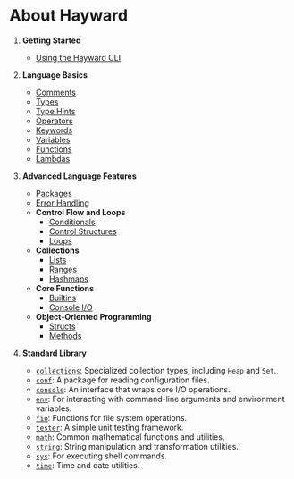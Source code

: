# About Hayward

1. **Getting Started**
   - [Using the Hayward CLI](cli.md)

2. **Language Basics**
   - [Comments](comments.md)
   - [Types](types.md)
   - [Type Hints](type_hints.md)
   - [Operators](operators.md)
   - [Keywords](keywords.md)
   - [Variables](variables.md)
   - [Functions](functions.md)
   - [Lambdas](lambdas.md)

3. **Advanced Language Features**
   - [Packages](packages.md)
   - [Error Handling](error_handling.md)
   - **Control Flow and Loops**
     - [Conditionals](conditionals.md)
     - [Control Structures](control_structures.md)
     - [Loops](loops.md)
   - **Collections**
     - [Lists](lists.md)
     - [Ranges](ranges.md)
     - [Hashmaps](hashmaps.md)
   - **Core Functions**
     - [Builtins](builtins.md)
     - [Console I/O](console_io.md)
   - **Object-Oriented Programming**
     - [Structs](structs.md)
     - [Methods](functions.md)

4. **Standard Library**
   - [`collections`](lib/collections.md): Specialized collection types, including `Heap` and `Set`.
   - [`conf`](lib/conf.md): A package for reading configuration files.
   - [`console`](lib/console.md): An interface that wraps core I/O operations.
   <!-- - [`crypto`](lib/crypto.md): Cryptographic functions like MD5 and SHA-2. -->
   - [`env`](lib/env.md): For interacting with command-line arguments and environment variables.
   <!-- - [`ffi`](lib/ffi.md): A simple Foreign Function Interface package. -->
   - [`fio`](lib/fio.md): Functions for file system operations.
   - [`tester`](lib/tester.md): A simple unit testing framework.
   <!-- - [`http`](lib/http.md): Functions for HTTP requests (GET, POST, etc). -->
   <!-- - [`log`](lib/log.md): A minimal logging interface. -->
   - [`math`](lib/math.md): Common mathematical functions and utilities.
   <!-- - [`process`](lib/process.md): Utilities for interacting with system processes. -->
   <!-- - [`signal`](lib/signal.md): Functions and constants for signal handling. -->
   <!-- - [`socket`](lib/socket.md): Functions and constants for network communication using sockets. -->
   - [`string`](lib/string.md): String manipulation and transformation utilities.
   - [`sys`](lib/sys.md): For executing shell commands.
   <!-- - [`task`](lib/task.md): Asynchronous task management with support for timers and intervals. -->
   - [`time`](lib/time.md): Time and date utilities.
   <!-- - [`web`](lib/web.md): A lightweight web framework. -->
